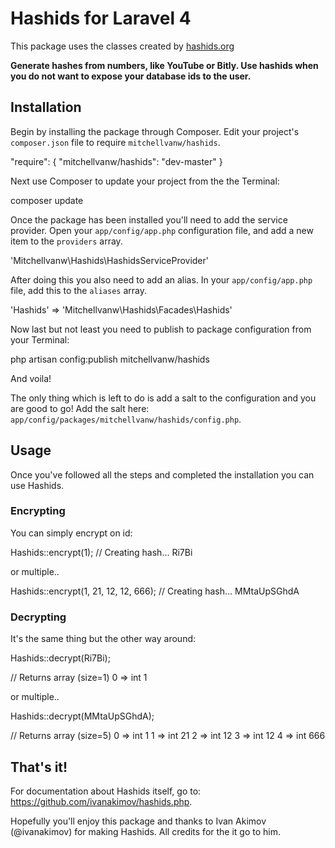 # Hashids for Laravel 4

This package uses the classes created by [hashids.org](http://www.hashids.org/ "http://www.hashids.org/")

<b>Generate hashes from numbers, like YouTube or Bitly.
Use hashids when you do not want to expose your database ids to the user.</b>

## Installation
Begin by installing the package through Composer. Edit your project's `composer.json` file to require `mitchellvanw/hashids`.

  "require": {
    "mitchellvanw/hashids": "dev-master"
  }

Next use Composer to update your project from the the Terminal:

  composer update

Once the package has been installed you'll need to add the service provider. Open your `app/config/app.php` configuration file, and add a new item to the `providers` array.

  'Mitchellvanw\Hashids\HashidsServiceProvider'

After doing this you also need to add an alias. In your `app/config/app.php` file, add this to the `aliases` array.

  'Hashids' => 'Mitchellvanw\Hashids\Facades\Hashids'

Now last but not least you need to publish to package configuration from your Terminal:

  php artisan config:publish mitchellvanw/hashids

And voila!

The only thing which is left to do is add a salt to the configuration and you are good to go! Add the salt here: `app/config/packages/mitchellvanw/hashids/config.php`.

## Usage
Once you've followed all the steps and completed the installation you can use Hashids.

### Encrypting
You can simply encrypt on id:

  Hashids::encrypt(1); // Creating hash... Ri7Bi

or multiple..

  Hashids::encrypt(1, 21, 12, 12, 666); // Creating hash... MMtaUpSGhdA

### Decrypting
It's the same thing but the other way around:

  Hashids::decrypt(Ri7Bi);

  // Returns
  array (size=1)
    0 => int 1

or multiple..

  Hashids::decrypt(MMtaUpSGhdA);

  // Returns
  array (size=5)
    0 => int 1
    1 => int 21
    2 => int 12
    3 => int 12
    4 => int 666

## That's it!
For documentation about Hashids itself, go to: https://github.com/ivanakimov/hashids.php.

Hopefully you'll enjoy this package and thanks to Ivan Akimov (@ivanakimov) for making Hashids. All credits for the it go to him.